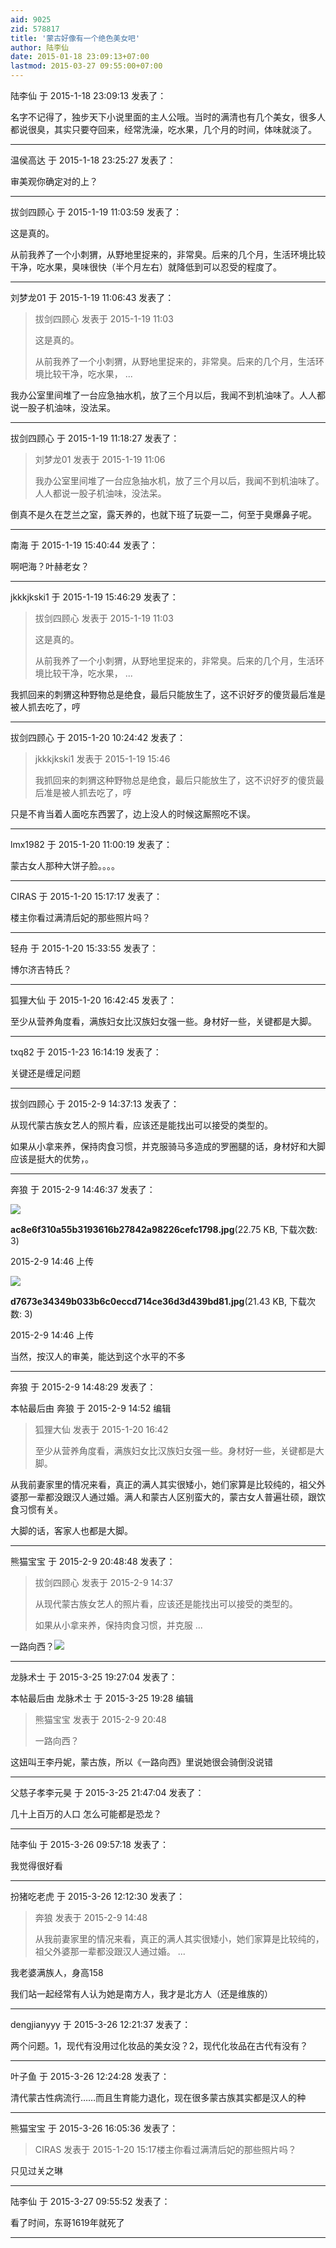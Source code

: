 ```yaml
---
aid: 9025
zid: 578817
title: '蒙古好像有一个绝色美女吧'
author: 陆李仙
date: 2015-01-18 23:09:13+07:00
lastmod: 2015-03-27 09:55:00+07:00
---
```


陆李仙 于 2015-1-18 23:09:13 发表了：

名字不记得了，独步天下小说里面的主人公哦。当时的满清也有几个美女，很多人都说很臭，其实只要夺回来，经常洗澡，吃水果，几个月的时间，体味就淡了。

---------

温侯高达 于 2015-1-18 23:25:27 发表了：

审美观你确定对的上？

---------

拔剑四顾心 于 2015-1-19 11:03:59 发表了：

这是真的。

从前我养了一个小刺猬，从野地里捉来的，非常臭。后来的几个月，生活环境比较干净，吃水果，臭味很快（半个月左右）就降低到可以忍受的程度了。

---------

刘梦龙01 于 2015-1-19 11:06:43 发表了：

> 拔剑四顾心 发表于 2015-1-19 11:03
> 
> 这是真的。
> 
> 从前我养了一个小刺猬，从野地里捉来的，非常臭。后来的几个月，生活环境比较干净，吃水果， ...



我办公室里间堆了一台应急抽水机，放了三个月以后，我闻不到机油味了。人人都说一股子机油味，没法呆。

---------

拔剑四顾心 于 2015-1-19 11:18:27 发表了：

> 刘梦龙01 发表于 2015-1-19 11:06
> 
> 我办公室里间堆了一台应急抽水机，放了三个月以后，我闻不到机油味了。人人都说一股子机油味，没法呆。



倒真不是久在芝兰之室，露天养的，也就下班了玩耍一二，何至于臭爆鼻子呢。

---------

南海 于 2015-1-19 15:40:44 发表了：

啊吧海？叶赫老女？

---------

jkkkjkski1 于 2015-1-19 15:46:29 发表了：

> 拔剑四顾心 发表于 2015-1-19 11:03
> 
> 这是真的。
> 
> 从前我养了一个小刺猬，从野地里捉来的，非常臭。后来的几个月，生活环境比较干净，吃水果， ...



我抓回来的刺猬这种野物总是绝食，最后只能放生了，这不识好歹的傻货最后准是被人抓去吃了，哼

---------

拔剑四顾心 于 2015-1-20 10:24:42 发表了：

> jkkkjkski1 发表于 2015-1-19 15:46
> 
> 我抓回来的刺猬这种野物总是绝食，最后只能放生了，这不识好歹的傻货最后准是被人抓去吃了，哼



只是不肯当着人面吃东西罢了，边上没人的时候这厮照吃不误。

---------

lmx1982 于 2015-1-20 11:00:19 发表了：

蒙古女人那种大饼子脸。。。。

---------

CIRAS 于 2015-1-20 15:17:17 发表了：

楼主你看过满清后妃的那些照片吗？

---------

轻舟 于 2015-1-20 15:33:55 发表了：

博尔济吉特氏？

---------

狐狸大仙 于 2015-1-20 16:42:45 发表了：

至少从营养角度看，满族妇女比汉族妇女强一些。身材好一些，关键都是大脚。

---------

txq82 于 2015-1-23 16:14:19 发表了：

关键还是缠足问题

---------

拔剑四顾心 于 2015-2-9 14:37:13 发表了：

从现代蒙古族女艺人的照片看，应该还是能找出可以接受的类型的。

如果从小拿来养，保持肉食习惯，并克服骑马多造成的罗圈腿的话，身材好和大脚应该是挺大的优势，。

---------

奔狼 于 2015-2-9 14:46:37 发表了：

![](https://cdn.jsdelivr.net/gh/lzjluzijie/beichao@main/static/img/144617t4sx2t41x9lwobe8.jpg)



**ac8e6f310a55b3193616b27842a98226cefc1798.jpg**(22.75 KB, 下载次数: 3)



2015-2-9 14:46 上传



![](https://cdn.jsdelivr.net/gh/lzjluzijie/beichao@main/static/img/144620jzz15p57crmrv6m5.jpg)



**d7673e34349b033b6c0eccd714ce36d3d439bd81.jpg**(21.43 KB, 下载次数: 3)



2015-2-9 14:46 上传



当然，按汉人的审美，能达到这个水平的不多

---------

奔狼 于 2015-2-9 14:48:29 发表了：

本帖最后由 奔狼 于 2015-2-9 14:52 编辑 


> 
> 狐狸大仙 发表于 2015-1-20 16:42
> 
> 至少从营养角度看，满族妇女比汉族妇女强一些。身材好一些，关键都是大脚。



从我前妻家里的情况来看，真正的满人其实很矮小，她们家算是比较纯的，祖父外婆那一辈都没跟汉人通过婚。满人和蒙古人区别蛮大的，蒙古女人普遍壮硕，跟饮食习惯有关。

大脚的话，客家人也都是大脚。

---------

熊猫宝宝 于 2015-2-9 20:48:48 发表了：

> 拔剑四顾心 发表于 2015-2-9 14:37
> 
> 从现代蒙古族女艺人的照片看，应该还是能找出可以接受的类型的。
> 
> 如果从小拿来养，保持肉食习惯，并克服 ...



一路向西？![](http://photocdn.sohu.com/20120217/Img335064544.jpg)

---------

龙脉术士 于 2015-3-25 19:27:04 发表了：

本帖最后由 龙脉术士 于 2015-3-25 19:28 编辑 


> 
> 熊猫宝宝 发表于 2015-2-9 20:48
> 
> 一路向西？



这妞叫王李丹妮，蒙古族，所以《一路向西》里说她很会骑倒没说错

---------

父慈子孝李元昊 于 2015-3-25 21:47:04 发表了：

几十上百万的人口 怎么可能都是恐龙？

---------

陆李仙 于 2015-3-26 09:57:18 发表了：

我觉得很好看

---------

扮猪吃老虎 于 2015-3-26 12:12:30 发表了：

> 奔狼 发表于 2015-2-9 14:48
> 
> 从我前妻家里的情况来看，真正的满人其实很矮小，她们家算是比较纯的，祖父外婆那一辈都没跟汉人通过婚。 ...



我老婆满族人，身高158

我们站一起经常有人认为她是南方人，我才是北方人（还是维族的）

---------

dengjianyyy 于 2015-3-26 12:21:37 发表了：

两个问题。1，现代有没用过化妆品的美女没？2，现代化妆品在古代有没有？

---------

叶子鱼 于 2015-3-26 12:24:28 发表了：

清代蒙古性病流行……而且生育能力退化，现在很多蒙古族其实都是汉人的种

---------

熊猫宝宝 于 2015-3-26 16:05:36 发表了：

> CIRAS 发表于 2015-1-20 15:17楼主你看过满清后妃的那些照片吗？



只见过关之琳

---------

陆李仙 于 2015-3-27 09:55:52 发表了：

看了时间，东哥1619年就死了

---------

